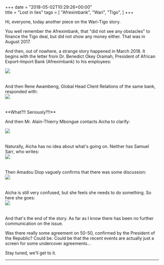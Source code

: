 +++
date = "2018-05-02T10:29:26+00:00"  
title = "Lost in lies"
tags = [
    "Afreximbank",
    "Wari",
    "Tigo",
]
+++

Hi, everyone, today another piece on the Wari-Tigo story.

You well remember the Afreximbank, that "did not see any obstacles" to finance the Tigo deal, but did not show any money either. That was in August 2017.

And then, out of nowhere, a strange story happened in March 2018. It begins with the letter from Dr. Benedict Okey Oramah, President of African Export–Import Bank (Afreximbank) to his employees:
<div class="container" style="width:auto">
  <a target="blank" href="https://image.ibb.co/cdXfkd/14_1.jpg">
    <img src="https://image.ibb.co/cdXfkd/14_1.jpg" style="max-width:100%">
  </a>
</div>
<br></br>
And then Rene Awambeng, Global Head Client Relations of the same bank, responded with:
<div class="container" style="width:auto">
  <a target="blank" href="https://image.ibb.co/nnFpdy/14_2.jpg">
    <img src="https://image.ibb.co/nnFpdy/14_2.jpg" style="max-width:100%">
  </a>
</div>
<br></br>
**What?!! Seriously?!!**

And then Mr. Alain-Thierry Mbongue contacts Aicha to clarify:
<div class="container" style="width:auto">
  <a target="blank" href="https://image.ibb.co/j1RjBJ/14_3.jpg">
    <img src="https://image.ibb.co/j1RjBJ/14_3.jpg" style="max-width:100%">
  </a>
</div>
<br></br>
Naturally, Aicha has no idea about what's going on. Neither has Samuel Sarr, who writes:
<div class="container" style="width:auto">
  <a target="blank" href="https://image.ibb.co/caRUdy/14_4.jpg">
    <img src="https://image.ibb.co/caRUdy/14_4.jpg" style="max-width:100%">
  </a>
</div>
<br></br>
Then Amadou Diop vaguely confirms that there was some discussion:
<div class="container" style="width:auto">
  <a target="blank" href="https://image.ibb.co/fqt9dy/14_5.jpg">
    <img src="https://image.ibb.co/fqt9dy/14_5.jpg" style="max-width:100%">
  </a>
</div>
<br></br>
Aicha is still very confused, but she feels she needs to do something. So here she goes:
<div class="container" style="width:auto">
  <a target="blank" href="https://image.ibb.co/iSYLkd/14_6.jpg">
    <img src="https://image.ibb.co/iSYLkd/14_6.jpg" style="max-width:100%">
  </a>
</div>
<br></br>
And that's the end of the story. As far as I know there has been no further communication on the issue.

Was there really some agreement on 50-50, confirmed by the President of the Republic? Could be. Could be that the recent events are actually just a screen for some undercover agreements...

Stay tuned, we'll get to it.

<hr>
